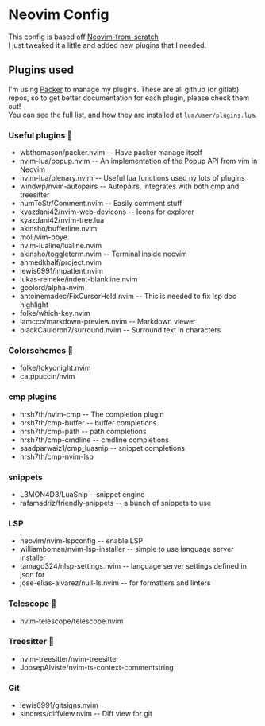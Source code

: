 # Neovim Config

This config is based off [Neovim-from-scratch](https://github.com/LunarVim/Neovim-from-scratch)  
I just tweaked it a little and added new plugins that I needed.

## Plugins used

I'm using [Packer](https://github.com/wbthomason/packer.nvim) to manage my plugins.
These are all github (or gitlab) repos, so to get better documentation for each
plugin, please check them out!  
You can see the full list, and how they are installed at `lua/user/plugins.lua`.

### Useful plugins :wrench:

- wbthomason/packer.nvim -- Have packer manage itself
- nvim-lua/popup.nvim -- An implementation of the Popup API from vim in Neovim
- nvim-lua/plenary.nvim -- Useful lua functions used ny lots of plugins
- windwp/nvim-autopairs -- Autopairs, integrates with both cmp and treesitter
- numToStr/Comment.nvim -- Easily comment stuff
- kyazdani42/nvim-web-devicons -- Icons for explorer
- kyazdani42/nvim-tree.lua
- akinsho/bufferline.nvim
- moll/vim-bbye
- nvim-lualine/lualine.nvim
- akinsho/toggleterm.nvim -- Terminal inside neovim
- ahmedkhalf/project.nvim
- lewis6991/impatient.nvim
- lukas-reineke/indent-blankline.nvim
- goolord/alpha-nvim
- antoinemadec/FixCursorHold.nvim -- This is needed to fix lsp doc highlight
- folke/which-key.nvim
- iamcco/markdown-preview.nvim -- Markdown viewer
- blackCauldron7/surround.nvim -- Surround text in characters

### Colorschemes :rainbow:
- folke/tokyonight.nvim
- catppuccin/nvim

### cmp plugins
- hrsh7th/nvim-cmp -- The completion plugin
- hrsh7th/cmp-buffer -- buffer completions
- hrsh7th/cmp-path -- path completions
- hrsh7th/cmp-cmdline -- cmdline completions
- saadparwaiz1/cmp_luasnip -- snippet completions
- hrsh7th/cmp-nvim-lsp

### snippets
- L3MON4D3/LuaSnip --snippet engine
- rafamadriz/friendly-snippets -- a bunch of snippets to use

### LSP
- neovim/nvim-lspconfig -- enable LSP
- williamboman/nvim-lsp-installer -- simple to use language server installer
- tamago324/nlsp-settings.nvim -- language server settings defined in json for
- jose-elias-alvarez/null-ls.nvim -- for formatters and linters

### Telescope :telescope:
- nvim-telescope/telescope.nvim

### Treesitter :deciduous_tree:
- nvim-treesitter/nvim-treesitter
- JoosepAlviste/nvim-ts-context-commentstring

### Git
- lewis6991/gitsigns.nvim
- sindrets/diffview.nvim -- Diff view for git

